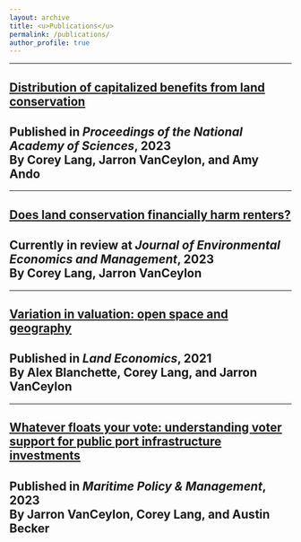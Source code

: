 ```yaml
---
layout: archive
title: <u>Publications</u>
permalink: /publications/
author_profile: true
---
```


---
## <u>[Distribution of capitalized benefits from land conservation](https://www.pnas.org/doi/10.1073/pnas.2215262120)</u>
Published in *Proceedings of the National Academy of Sciences*, 2023 <br>
By Corey Lang, Jarron VanCeylon, and Amy Ando
---
---
## <u>Does land conservation financially harm renters?</u>
Currently in review at *Journal of Environmental Economics and Management*, 2023 <br>
By Corey Lang, Jarron VanCeylon
---
---
## <u>[Variation in valuation: open space and geography](https://le.uwpress.org/content/early/2021/09/28/le.97.4.011720-0005R)</u>
Published in *Land Economics*, 2021 <br>
By Alex Blanchette, Corey Lang, and Jarron VanCeylon
---
---
## <u>[Whatever floats your vote: understanding voter support for public port infrastructure investments](https://doi.org/10.1080/03088839.2020.1754478)</u>
Published in *Maritime Policy & Management*, 2023 <br>
By Jarron VanCeylon, Corey Lang, and Austin Becker
---

